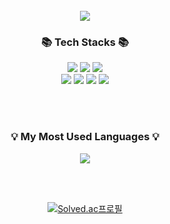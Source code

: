 </br>

<div align="center">
<img src="https://capsule-render.vercel.app/api?type=waving&&color=gradient&height=200&section=header&text=&fontSize=90" />
  
  <h3>📚 Tech Stacks 📚</h3>

<img src="https://img.shields.io/badge/Java-007396?style=flat&logo=Java&logoColor=white" />
<img src="https://img.shields.io/badge/Spring Boot-6DB33F?style=flat&logo=Spring Boot&logoColor=white" />
<img src="https://img.shields.io/badge/Mysql-4479A1?style=flat&logo=Mysql&logoColor=white" />
<br>
<img src="https://img.shields.io/badge/Amazon AWS-FF9E0F?style=flat&logo=Amazon AWS&logoColor=white" />
<img src="https://img.shields.io/badge/Docker-2496ED?style=flat&logo=Docker&logoColor=white" />
<img src="https://img.shields.io/badge/Git-F05032?style=flat&logo=Git&logoColor=white" />
<img src="https://img.shields.io/badge/GitHub-181717?style=flat&logo=GitHub&logoColor=white" />

<br><br>

<h3 align="center">💡 My Most Used Languages 💡</h3>
<p align="center">
  <a href="https://github.com/kimdozzi">
    <img align="center" src="https://github-readme-stats.vercel.app/api/top-langs/?username=kimdozzi&layout=compact&theme=nord" />
  </a>
</p>

<br><br>



[![Solved.ac프로필](http://mazassumnida.wtf/api/v2/generate_badge?boj=kimdozzi)](https://solved.ac/kimdozzi)
</div>

